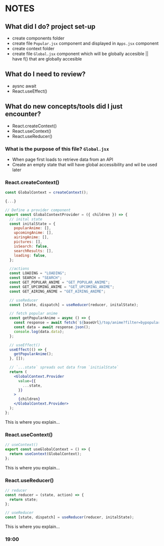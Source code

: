 # NOTES

## What did I do? project set-up

- create components folder
- create file `Popular.jsx` component and displayed in `Apps.jsx` component
- create context folder
- create file `Global.jsx` component which will be globally accesible || have f() that are globally accesible

## What do I need to review?

- aysnc await
- React.useEffect()

## What do new concepts/tools did I just encounter?

- React.createContext()
- React.useContext()
- React.useReducer()

### What is the purpose of this file? `Global.jsx`

- When page first loads to retrieve data from an API
- Create an empty state that will have global accessibility and wil be used later

### React.createContext()

```jsx
const GlobalContext = createContext();

{...}

// Define a provider component
export const GlobalContextProvider = ({ children }) => {
  // inital state
  const initalState = {
    popularAnime: [],
    upcomingAnime: [],
    airingAnime: [],
    pictures: [],
    isSearch: false,
    searchResults: [],
    loading: false,
  };

  //actions
  const LOADING = "LOADING";
  const SEARCH = "SEARCH";
  const GET_POPULAR_ANIME = "GET_POPULAR_ANIME";
  const GET_UPCOMING_ANIME = "GET_UPCOMING_ANIME";
  const GET_AIRING_ANIME = "GET_AIRING_ANIME";

  // useReducer
  const [state, dispatch] = useReducer(reducer, initalState);

  // fetch popular anime
  const getPopularAnime = async () => {
    const response = await fetch(`${baseUrl}/top/anime?filter=bypopularity`);
    const data = await response.json();
    console.log(data.data);
  };

  // useEffect()
  useEffect(() => {
    getPopularAnime();
  }, []);

  // `...state` spreads out data from `initialState`
  return (
    <GlobalContext.Provider
      value={{
        ...state,
      }}
    >
      {children}
    </GlobalContext.Provider>
  );
};
```

This is where you explain...

### React.useContext()

```jsx
// useContext()
export const useGlobalContext = () => {
  return useContext(GlobalContext);
};
```

This is where you explain...

### React.useReducer()

```jsx
// reducer
const reducer = (state, action) => {
  return state;
};

// useReducer
const [state, dispatch] = useReducer(reducer, initalState);
```

This is where you explain...

### 19:00
